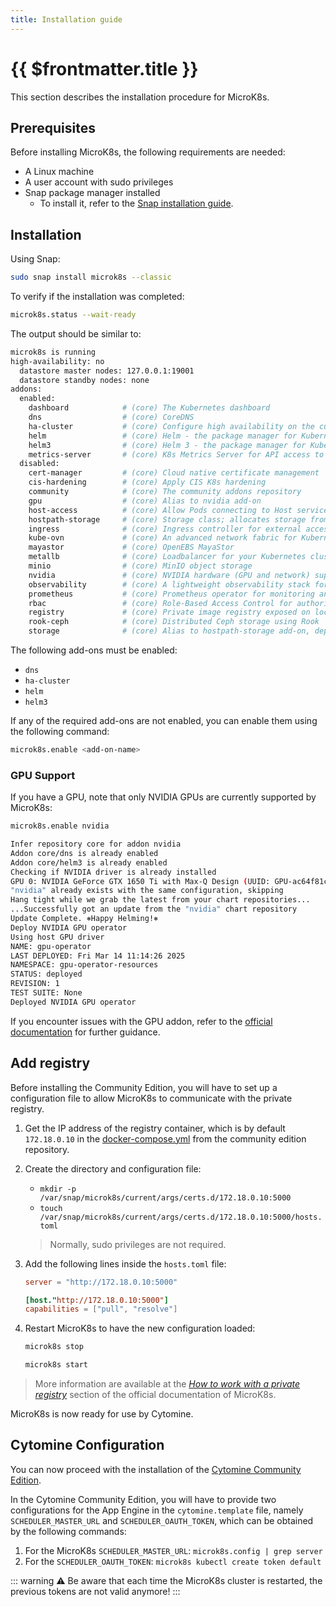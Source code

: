 ```yaml
---
title: Installation guide
---
```


# {{ $frontmatter.title }}

This section describes the installation procedure for MicroK8s.

## Prerequisites

Before installing MicroK8s, the following requirements are needed:

- A Linux machine
- A user account with sudo privileges
- Snap package manager installed
  - To install it, refer to the [Snap installation guide](https://snapcraft.io/docs/installing-snapd).

## Installation

Using Snap:

```bash
sudo snap install microk8s --classic
```

To verify if the installation was completed:

```bash
microk8s.status --wait-ready
```

The output should be similar to:

```bash
microk8s is running
high-availability: no
  datastore master nodes: 127.0.0.1:19001
  datastore standby nodes: none
addons:
  enabled:
    dashboard            # (core) The Kubernetes dashboard
    dns                  # (core) CoreDNS
    ha-cluster           # (core) Configure high availability on the current node
    helm                 # (core) Helm - the package manager for Kubernetes
    helm3                # (core) Helm 3 - the package manager for Kubernetes
    metrics-server       # (core) K8s Metrics Server for API access to service metrics
  disabled:
    cert-manager         # (core) Cloud native certificate management
    cis-hardening        # (core) Apply CIS K8s hardening
    community            # (core) The community addons repository
    gpu                  # (core) Alias to nvidia add-on
    host-access          # (core) Allow Pods connecting to Host services smoothly
    hostpath-storage     # (core) Storage class; allocates storage from host directory
    ingress              # (core) Ingress controller for external access
    kube-ovn             # (core) An advanced network fabric for Kubernetes
    mayastor             # (core) OpenEBS MayaStor
    metallb              # (core) Loadbalancer for your Kubernetes cluster
    minio                # (core) MinIO object storage
    nvidia               # (core) NVIDIA hardware (GPU and network) support
    observability        # (core) A lightweight observability stack for logs, traces and metrics
    prometheus           # (core) Prometheus operator for monitoring and logging
    rbac                 # (core) Role-Based Access Control for authorisation
    registry             # (core) Private image registry exposed on localhost:32000
    rook-ceph            # (core) Distributed Ceph storage using Rook
    storage              # (core) Alias to hostpath-storage add-on, deprecated
```

The following add-ons must be enabled:

- `dns`
- `ha-cluster`
- `helm`
- `helm3`

If any of the required add-ons are not enabled, you can enable them using the following command:

```bash
microk8s.enable <add-on-name>
```

### GPU Support

If you have a GPU, note that only NVIDIA GPUs are currently supported by MicroK8s:

```bash
microk8s.enable nvidia
```

```bash
Infer repository core for addon nvidia
Addon core/dns is already enabled
Addon core/helm3 is already enabled
Checking if NVIDIA driver is already installed
GPU 0: NVIDIA GeForce GTX 1650 Ti with Max-Q Design (UUID: GPU-ac64f81c-c1bf-4e5e-b930-83b9f092e33a)
"nvidia" already exists with the same configuration, skipping
Hang tight while we grab the latest from your chart repositories...
...Successfully got an update from the "nvidia" chart repository
Update Complete. ⎈Happy Helming!⎈
Deploy NVIDIA GPU operator
Using host GPU driver
NAME: gpu-operator
LAST DEPLOYED: Fri Mar 14 11:14:26 2025
NAMESPACE: gpu-operator-resources
STATUS: deployed
REVISION: 1
TEST SUITE: None
Deployed NVIDIA GPU operator
```

If you encounter issues with the GPU addon, refer to the [official documentation](https://microk8s.io/docs/addon-gpu) for further guidance.

## Add registry

Before installing the Community Edition, you will have to set up a configuration file to allow MicroK8s to communicate with the private registry.

1. Get the IP address of the registry container, which is by default `172.18.0.10` in the [docker-compose.yml](https://github.com/cytomine/Cytomine-community-edition/blob/main/docker-compose.yml) from the community edition repository.

2. Create the directory and configuration file:

   - `mkdir -p /var/snap/microk8s/current/args/certs.d/172.18.0.10:5000`
   - `touch /var/snap/microk8s/current/args/certs.d/172.18.0.10:5000/hosts.toml`

   > Normally, sudo privileges are not required.

3. Add the following lines inside the `hosts.toml` file:

   ```toml
   server = "http://172.18.0.10:5000"

   [host."http://172.18.0.10:5000"]
   capabilities = ["pull", "resolve"]
   ```

4. Restart MicroK8s to have the new configuration loaded:

   ```bash
   microk8s stop
   ```

   ```bash
   microk8s start
   ```

> More information are available at the [_How to work with a private registry_](https://microk8s.io/docs/registry-private) section of the official documentation of MicroK8s.

MicroK8s is now ready for use by Cytomine.

## Cytomine Configuration

You can now proceed with the installation of the [Cytomine Community Edition](/admin-guide/ce/installation#installation).

In the Cytomine Community Edition, you will have to provide two configurations for the App Engine in the `cytomine.template` file, namely `SCHEDULER_MASTER_URL` and `SCHEDULER_OAUTH_TOKEN`, which can be obtained by the following commands:

1. For the MicroK8s `SCHEDULER_MASTER_URL`: `microk8s.config | grep server`
2. For the `SCHEDULER_OAUTH_TOKEN`: `microk8s kubectl create token default`

::: warning
:warning: Be aware that each time the MicroK8s cluster is restarted, the previous tokens are not valid anymore!
:::
